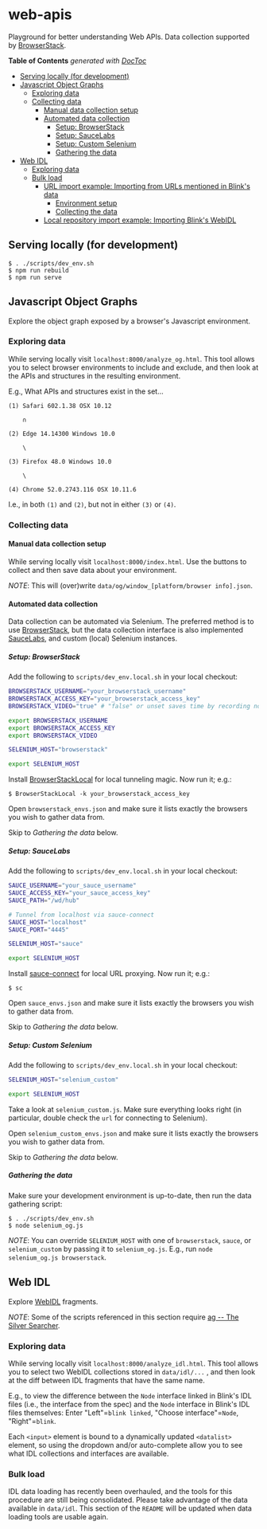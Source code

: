 
# web-apis

Playground for better understanding Web APIs. Data collection supported by
[BrowserStack](https://www.browserstack.com).

<!-- START doctoc generated TOC please keep comment here to allow auto update -->
<!-- DON'T EDIT THIS SECTION, INSTEAD RE-RUN doctoc TO UPDATE -->
**Table of Contents**  *generated with [DocToc](https://github.com/thlorenz/doctoc)*

- [Serving locally (for development)](#serving-locally-for-development)
- [Javascript Object Graphs](#javascript-object-graphs)
  - [Exploring data](#exploring-data)
  - [Collecting data](#collecting-data)
    - [Manual data collection setup](#manual-data-collection-setup)
    - [Automated data collection](#automated-data-collection)
      - [Setup: BrowserStack](#setup-browserstack)
      - [Setup: SauceLabs](#setup-saucelabs)
      - [Setup: Custom Selenium](#setup-custom-selenium)
      - [Gathering the data](#gathering-the-data)
- [Web IDL](#web-idl)
  - [Exploring data](#exploring-data-1)
  - [Bulk load](#bulk-load)
    - [URL import example: Importing from URLs mentioned in Blink's data](#url-import-example-importing-from-urls-mentioned-in-blinks-data)
      - [Environment setup](#environment-setup)
      - [Collecting the data](#collecting-the-data)
    - [Local repository import example: Importing Blink's WebIDL](#local-repository-import-example-importing-blinks-webidl)

<!-- END doctoc generated TOC please keep comment here to allow auto update -->

## Serving locally (for development)

    $ . ./scripts/dev_env.sh
    $ npm run rebuild
    $ npm run serve

## Javascript Object Graphs

Explore the object graph exposed by a browser's Javascript environment.

### Exploring data

While serving locally visit `localhost:8000/analyze_og.html`. This tool
allows you to select browser environments to include and exclude, and then
look at the APIs and structures in the resulting environment.

E.g., What APIs and structures exist in the set...

    (1) Safari 602.1.38 OSX 10.12

        ∩

    (2) Edge 14.14300 Windows 10.0

        \

    (3) Firefox 48.0 Windows 10.0

        \

    (4) Chrome 52.0.2743.116 OSX 10.11.6

I.e., in both `(1)` and `(2)`, but not in either `(3)` or `(4)`.

### Collecting data

#### Manual data collection setup

While serving locally visit `localhost:8000/index.html`. Use the buttons to
collect and then save data about your environment.

*NOTE*: This will (over)write `data/og/window_[platform/browser info].json`.

#### Automated data collection

Data collection can be automated via Selenium. The preferred method is to use
[BrowserStack](https://www.browserstack.com), but the data collection
interface is also implemented [SauceLabs](https://saucelabs.com), and custom
(local) Selenium instances.

##### Setup: BrowserStack

Add the following to `scripts/dev_env.local.sh` in your local checkout:

```zsh
BROWSERSTACK_USERNAME="your_browserstack_username"
BROWSERSTACK_ACCESS_KEY="your_browserstack_access_key"
BROWSERSTACK_VIDEO="true" # "false" or unset saves time by recording no video

export BROWSERSTACK_USERNAME
export BROWSERSTACK_ACCESS_KEY
export BROWSERSTACK_VIDEO

SELENIUM_HOST="browserstack"

export SELENIUM_HOST
```

Install
[BrowserStackLocal](https://www.browserstack.com/local-testing#command-line)
for local tunneling magic. Now run it; e.g.:

    $ BrowserStackLocal -k your_browserstack_access_key

Open `browserstack_envs.json` and make sure it lists exactly the browsers you
wish to gather data from.

Skip to *Gathering the data* below.

##### Setup: SauceLabs

Add the following to `scripts/dev_env.local.sh` in your local checkout:

```zsh
SAUCE_USERNAME="your_sauce_username"
SAUCE_ACCESS_KEY="your_sauce_access_key"
SAUCE_PATH="/wd/hub"

# Tunnel from localhost via sauce-connect
SAUCE_HOST="localhost"
SAUCE_PORT="4445"

SELENIUM_HOST="sauce"

export SELENIUM_HOST
```

Install
[sauce-connect](https://wiki.saucelabs.com/display/DOCS/Basic+Sauce+Connect+Setup)
for local URL proxying. Now run it; e.g.:

    $ sc

Open `sauce_envs.json` and make sure it lists exactly the browsers you wish
to gather data from.

Skip to *Gathering the data* below.

##### Setup: Custom Selenium

Add the following to `scripts/dev_env.local.sh` in your local checkout:

```zsh
SELENIUM_HOST="selenium_custom"

export SELENIUM_HOST
```

Take a look at `selenium_custom.js`. Make sure everything looks right (in
particular, double check the `url` for connecting to Selenium).

Open `selenium_custom_envs.json` and make sure it lists exactly the browsers
you wish to gather data from.

Skip to *Gathering the data* below.

##### Gathering the data

Make sure your development environment is up-to-date, then run the data
gathering script:

    $ . ./scripts/dev_env.sh
    $ node selenium_og.js

*NOTE*: You can override `SELENIUM_HOST` with one of `browserstack`, `sauce`,
 or `selenium_custom` by passing it to `selenium_og.js`. E.g., run `node
 selenium_og.js browserstack`.

## Web IDL

Explore [WebIDL](https://heycam.github.io/webidl/) fragments.

*NOTE*: Some of the scripts referenced in this section require [ag -- The
 Silver Searcher](https://github.com/ggreer/the_silver_searcher).

### Exploring data

While serving locally visit `localhost:8000/analyze_idl.html`. This tool
allows you to select two WebIDL collections stored in `data/idl/...` , and
then look at the diff between IDL fragments that have the same name.

E.g., to view the difference between the `Node` interface linked in Blink's IDL
files (i.e., the interface from the spec) and the `Node` interface in Blink's
IDL files themselves: Enter "Left"=`blink linked`, "Choose interface"=`Node`,
"Right"=`blink`.

Each `<input>` element is bound to a dynamically updated `<datalist>` element,
so using the dropdown and/or auto-complete allow you to see what IDL collections
and interfaces are available.

### Bulk load

IDL data loading has recently been overhauled, and the tools for this procedure
are still being consolidated. Please take advantage of the data available in
`data/idl`. This section of the `README` will be updated when data loading tools
are usable again.
